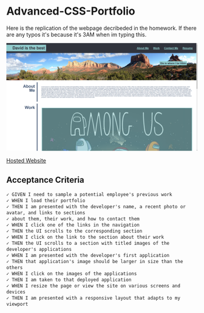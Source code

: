 # Advanced-CSS-Portfolio

Here is the replication of the webpage decribeded in the homework. If there are any typos it's because it's 3AM when im typing this.

![Website Preview](./Assets/preview.png)

[Hosted Website](https://ossaswossas.github.io/Advanced-CSS-Portfolio/) 

## Acceptance Criteria
```
✓ GIVEN I need to sample a potential employee's previous work
✓ WHEN I load their portfolio
✓ THEN I am presented with the developer's name, a recent photo or avatar, and links to sections 
✓ about them, their work, and how to contact them
✓ WHEN I click one of the links in the navigation
✓ THEN the UI scrolls to the corresponding section
✓ WHEN I click on the link to the section about their work
✓ THEN the UI scrolls to a section with titled images of the developer's applications
✓ WHEN I am presented with the developer's first application
✓ THEN that application's image should be larger in size than the others
✓ WHEN I click on the images of the applications
✓ THEN I am taken to that deployed application
✓ WHEN I resize the page or view the site on various screens and devices
✓ THEN I am presented with a responsive layout that adapts to my viewport
```
